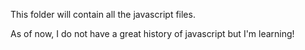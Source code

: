 This folder will contain all the javascript files.

As of now, I do not have a great history of javascript but I'm learning!